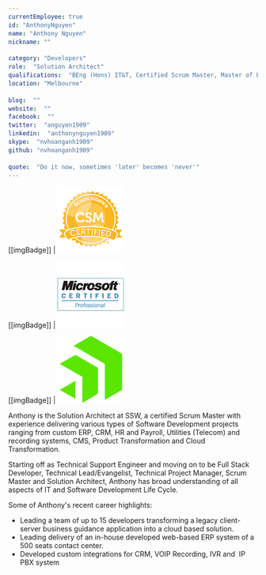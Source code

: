 ```yaml
---
currentEmployee: true
id: "AnthonyNguyen"
name: "Anthony Nguyen"
nickname: ""

category: "Developers"
role:  "Solution Architect"
qualifications:  "BEng (Hons) IT&T, Certified Scrum Master, Master of Project Mgnt"
location: "Melbourne"

blog:  ""
website:  ""
facebook:  ""
twitter:  "anguyen1909"
linkedin:  "anthonynguyen1909"
skype:  "nvhoanganh1909"
github: "nvhoanganh1909"

quote:  "Do it now, sometimes 'later' becomes 'never'"
---
```

[[imgBadge]]
| ![Certified Scrum Master](../badges/Certification-scrumalliance-master.png) 

[[imgBadge]]
| ![Microsoft Certified Professional](../badges/Certification-microsoft-professional.jpg) 

[[imgBadge]]
| ![Sitefinity](../badges/Developer-sitefinity.png) 
  

Anthony is the Solution Architect at SSW, a certified Scrum Master with experience delivering various types of Software Development projects ranging from custom ERP, CRM, HR and Payroll, Utilities (Telecom) and recording systems, CMS, Product Transformation and Cloud Transformation.

Starting off as Technical Support Engineer and moving on to be Full Stack Developer, Technical Lead/Evangelist, Technical Project Manager, Scrum Master and Solution Architect, Anthony has broad understanding of all aspects of IT and Software Development Life Cycle. 

Some of Anthony's recent career highlights:

*   Leading a team of up to 15 developers transforming a legacy client-server business guidance application into a cloud based solution. 
*   Leading delivery of an in-house developed web-based ERP system of a 500 seats contact center.
*   Developed custom integrations for CRM, VOIP Recording, IVR and  IP PBX system
